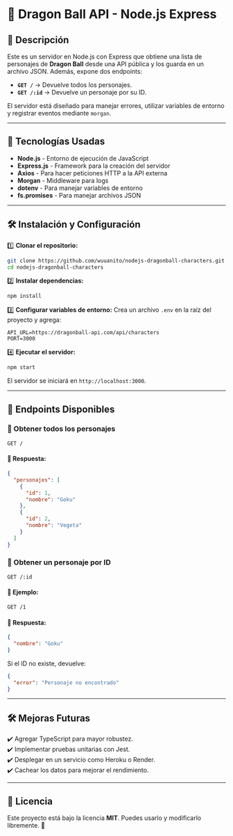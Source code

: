 # 🐉 Dragon Ball API - Node.js Express

## 🚀 Descripción
Este es un servidor en Node.js con Express que obtiene una lista de personajes de **Dragon Ball** desde una API pública y los guarda en un archivo JSON. Además, expone dos endpoints:

- **`GET /`** → Devuelve todos los personajes.
- **`GET /:id`** → Devuelve un personaje por su ID.

El servidor está diseñado para manejar errores, utilizar variables de entorno y registrar eventos mediante `morgan`.

---

## 📌 Tecnologías Usadas
- **Node.js** - Entorno de ejecución de JavaScript
- **Express.js** - Framework para la creación del servidor
- **Axios** - Para hacer peticiones HTTP a la API externa
- **Morgan** - Middleware para logs
- **dotenv** - Para manejar variables de entorno
- **fs.promises** - Para manejar archivos JSON

---

## 🛠 Instalación y Configuración

1️⃣ **Clonar el repositorio:**
```sh
git clone https://github.com/wuuanito/nodejs-dragonball-characters.git
cd nodejs-dragonball-characters
```

2️⃣ **Instalar dependencias:**
```sh
npm install
```

3️⃣ **Configurar variables de entorno:**
Crea un archivo `.env` en la raíz del proyecto y agrega:
```env
API_URL=https://dragonball-api.com/api/characters
PORT=3000
```

4️⃣ **Ejecutar el servidor:**
```sh
npm start
```

El servidor se iniciará en `http://localhost:3000`.

---

## 📡 Endpoints Disponibles

### 🔹 Obtener todos los personajes
```http
GET /
```
#### 📌 Respuesta:
```json
{
  "personajes": [
    {
      "id": 1,
      "nombre": "Goku"
    },
    {
      "id": 2,
      "nombre": "Vegeta"
    }
  ]
}
```

### 🔹 Obtener un personaje por ID
```http
GET /:id
```
#### 📌 Ejemplo:
```http
GET /1
```
#### 📌 Respuesta:
```json
{
  "nombre": "Goku"
}
```
Si el ID no existe, devuelve:
```json
{
  "error": "Personaje no encontrado"
}
```

---

## 🛠 Mejoras Futuras
✔️ Agregar TypeScript para mayor robustez.  
✔️ Implementar pruebas unitarias con Jest.  
✔️ Desplegar en un servicio como Heroku o Render.  
✔️ Cachear los datos para mejorar el rendimiento.

---

## 📜 Licencia
Este proyecto está bajo la licencia **MIT**. Puedes usarlo y modificarlo libremente. 🚀

